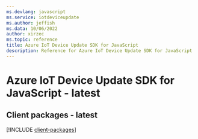```yaml
---
ms.devlang: javascript
ms.service: iotdeviceupdate
ms.author: jeffish
ms.data: 10/06/2022
author: xirzec
ms.topic: reference
title: Azure IoT Device Update SDK for JavaScript
description: Reference for Azure IoT Device Update SDK for JavaScript
---
```

# Azure IoT Device Update SDK for JavaScript - latest

## Client packages - latest
[!INCLUDE [client-packages](iot-device-update-client-index.md)]